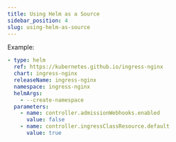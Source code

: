 ```yaml
---
title: Using Helm as a Source
sidebar_position: 4
slug: using-helm-as-source
---
```


<!---
* It looks like the Deckfile can depend on Helm charts, but how do I manage custom values for my local configs? (e.g. I have different values for staging vs prod)
--->

Example:

```yaml
- type: helm
  ref: https://kubernetes.github.io/ingress-nginx
  chart: ingress-nginx
  releaseName: ingress-nginx
  namespace: ingress-nginx
  helmArgs:
    - --create-namespace
  parameters:
    - name: controller.admissionWebhooks.enabled
      value: false
    - name: controller.ingressClassResource.default
      value: true
```
